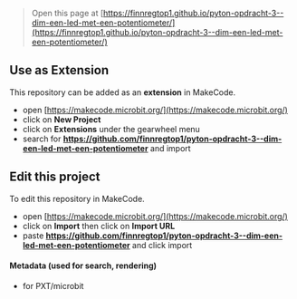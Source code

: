 
> Open this page at [https://finnregtop1.github.io/pyton-opdracht-3--dim-een-led-met-een-potentiometer/](https://finnregtop1.github.io/pyton-opdracht-3--dim-een-led-met-een-potentiometer/)

## Use as Extension

This repository can be added as an **extension** in MakeCode.

* open [https://makecode.microbit.org/](https://makecode.microbit.org/)
* click on **New Project**
* click on **Extensions** under the gearwheel menu
* search for **https://github.com/finnregtop1/pyton-opdracht-3--dim-een-led-met-een-potentiometer** and import

## Edit this project

To edit this repository in MakeCode.

* open [https://makecode.microbit.org/](https://makecode.microbit.org/)
* click on **Import** then click on **Import URL**
* paste **https://github.com/finnregtop1/pyton-opdracht-3--dim-een-led-met-een-potentiometer** and click import

#### Metadata (used for search, rendering)

* for PXT/microbit
<script src="https://makecode.com/gh-pages-embed.js"></script><script>makeCodeRender("{{ site.makecode.home_url }}", "{{ site.github.owner_name }}/{{ site.github.repository_name }}");</script>
